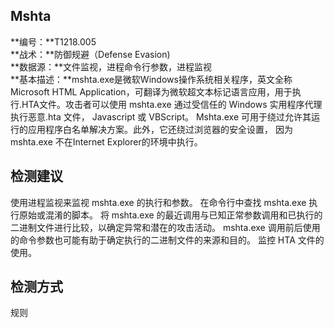 ## Mshta  
**编号：**T1218.005  
**战术：**防御规避（Defense Evasion)  
**数据源：**文件监视，进程命令行参数，进程监视  
**基本描述：**mshta.exe是微软Windows操作系统相关程序，英文全称Microsoft HTML Application，可翻译为微软超文本标记语言应用，用于执行.HTA文件。攻击者可以使用 mshta.exe 通过受信任的 Windows 实用程序代理执行恶意.hta 文件， Javascript 或 VBScript。
Mshta.exe 可用于绕过允许其运行的应用程序白名单解决方案。此外，它还绕过浏览器的安全设置， 因为mshta.exe 不在Internet Explorer的环境中执行。  
## 检测建议  
使用进程监视来监视 mshta.exe 的执行和参数。 在命令行中查找 mshta.exe 执行原始或混淆的脚本。
将 mshta.exe 的最近调用与已知正常参数调用和已执行的二进制文件进行比较，以确定异常和潜在的攻击活动。 mshta.exe 调用前后使用的命令参数也可能有助于确定执行的二进制文件的来源和目的。 监控 HTA 文件的使用。  
## 检测方式  
规则